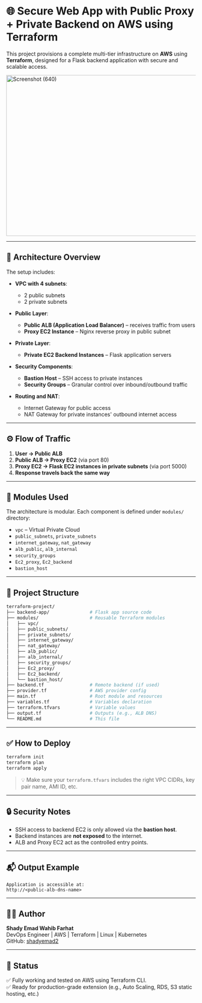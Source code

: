 # 🌐 Secure Web App with Public Proxy + Private Backend on AWS using Terraform

This project provisions a complete multi-tier infrastructure on **AWS** using **Terraform**, designed for a Flask backend application with secure and scalable access.

<img width="824" height="427" alt="Screenshot (640)" src="https://github.com/user-attachments/assets/3bc95482-4380-46ca-b42a-d3be2e2c2077" />

---

## 🚀 Architecture Overview

The setup includes:

- **VPC with 4 subnets**:
  - 2 public subnets
  - 2 private subnets

- **Public Layer**:
  - **Public ALB (Application Load Balancer)** – receives traffic from users
  - **Proxy EC2 Instance** – Nginx reverse proxy in public subnet

- **Private Layer**:
  - **Private EC2 Backend Instances** – Flask application servers

- **Security Components**:
  - **Bastion Host** – SSH access to private instances
  - **Security Groups** – Granular control over inbound/outbound traffic

- **Routing and NAT**:
  - Internet Gateway for public access
  - NAT Gateway for private instances' outbound internet access

---

## ⚙️ Flow of Traffic

1. **User → Public ALB**
2. **Public ALB → Proxy EC2** (via port 80)
3. **Proxy EC2 → Flask EC2 instances in private subnets** (via port 5000)
4. **Response travels back the same way**

---

## 🧱 Modules Used

The architecture is modular. Each component is defined under `modules/` directory:

- `vpc` – Virtual Private Cloud
- `public_subnets`, `private_subnets`
- `internet_gateway`, `nat_gateway`
- `alb_public`, `alb_internal`
- `security_groups`
- `Ec2_proxy`, `Ec2_backend`
- `bastion_host`

---

## 📂 Project Structure

```bash
terraform-project/
├── backend-app/               # Flask app source code
├── modules/                   # Reusable Terraform modules
│   ├── vpc/
│   ├── public_subnets/
│   ├── private_subnets/
│   ├── internet_gateway/
│   ├── nat_gateway/
│   ├── alb_public/
│   ├── alb_internal/
│   ├── security_groups/
│   ├── Ec2_proxy/
│   ├── Ec2_backend/
│   └── bastion_host/
├── backend.tf                 # Remote backend (if used)
├── provider.tf                # AWS provider config
├── main.tf                    # Root module and resources
├── variables.tf               # Variables declaration
├── terraform.tfvars           # Variable values
├── output.tf                  # Outputs (e.g., ALB DNS)
└── README.md                  # This file
```

---

## ✅ How to Deploy

```bash
terraform init
terraform plan
terraform apply
```

> 💡 Make sure your `terraform.tfvars` includes the right VPC CIDRs, key pair name, AMI ID, etc.

---

## 🔒 Security Notes

- SSH access to backend EC2 is only allowed via the **bastion host**.
- Backend instances are **not exposed** to the internet.
- ALB and Proxy EC2 act as the controlled entry points.

---

## 📬 Output Example

```text
Application is accessible at:
http://<public-alb-dns-name>
```

---

## 🧑‍💻 Author

**Shady Emad Wahib Farhat**  
DevOps Engineer | AWS | Terraform | Linux | Kubernetes  
GitHub: [shadyemad2](https://github.com/shadyemad2)

---

## 🏁 Status

✅ Fully working and tested on AWS using Terraform CLI.  
✅ Ready for production-grade extension (e.g., Auto Scaling, RDS, S3 static hosting, etc.)



